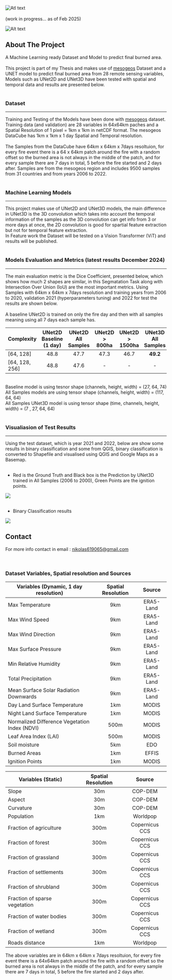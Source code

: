 ![Atl text](https://github.com/nikos230/WildFireSpread/blob/main/logos/fire.png)<br /> <br /> 
(work in progress... as of Feb 2025)

![Alt text](https://github.com/nikos230/WildFireSpread/blob/main/screenshots/dynamic_variables.gif)

## About The Project
A Machine Learning ready Dataset and Model to predict final burned area. <br /> <br /> 
This project is part of my Thesis and makes use of [mesogeos](https://github.com/Orion-AI-Lab/mesogeos) Dataset and a UNET model to predict final burned area from 28 remote sensing variables, Models such as UNet2D and UNet3D have been tested with spatial and temporal data and results are presented below.<br /><br /> 

### Dataset
---
Training and Testing of the Models have been done with [mesogeos](https://github.com/Orion-AI-Lab/mesogeos) dataset. Training data (and validation) are 28 variables in 64x64km paches and a Spatial Resolution of 1 pixel = 1km x 1km in netCDF format. The mesogeos DataCube has 1km x 1km x 1 day Spatial and Temporal resolution. <br /> <br />
The Samples from the DataCube have 64km x 64km x 7days resoltuion, for every fire event there is a 64 x 64km patch around the fire with a random offset so the burned area is not always in the middle of the patch, and for every sample there are 7 days in total, 5 before the fire started and 2 days after. Samples are from the mesogeos region and includes 9500 samples from 31 countries and from years 2006 to 2022. <br /><br />


### Machine Learning Models
---
This project makes use of UNet2D and UNet3D models, the main difference in UNet3D is the 3D convolution which takes into account the temporal information of the samples as the 3D convolution can get info from 3 or more days at once, the 2D convolution is good for spartial feature extraction but not for temporal feature extraction. <br />
In Feature work the Dataset will be tested on a Vision Transformer (ViT) and results will be published. <br /><br />


### Models Evaluation and Metrics (latest results December 2024)
---
The main evaluation metric is the Dice Coefficient, presented below, which shows how much 2 shapes are similar, in this Segmatation Task along with Intersection Over Union (IoU) are the most important metrics. Using Samples with 64km x 64km x 7days resolution and training years from 2006 to 2020, validation 2021 (hyperparameters tuning) and 2022 for test the results are shown below. <br /> <br />
A baseline UNet2D is trained on only the fire day and then with all samples meaning using all 7 days each sample has. 


| Complexity     | UNet2D<br /> Baseline (1 day) | UNet2D<br /> All Samples  | UNet2D <br /> > 800ha | UNet2D <br /> > 1500ha | UNet3D <br /> All Samples
|----------------|:-----------------------------:|:-------------------------:|:---------------------:|:----------------------:|:-------------------------:
| [64, 128]      | 48.8                          | 47.7                      | 47.3                  | 46.7                   | **49.2**                          
| [64, 128, 256] | 48.8                          | 47.6                      | -                     | -                      | -

<br />Baseline model is using tesnor shape (channels, height, width) = (27, 64, 74) <br />
All Samples models are using tensor shape (channels, height, width) = (117, 64, 64) <br />
All Samples UNet3D model is using tensor shape (time, channels, height, width) = (7 , 27, 64, 64) <br /> <br />

### Visualiasion of Test Results
---
Using the test dataset, which is year 2021 and 2022, below are show some results in binary classification and some from QGIS, binary classification is converted to Shapefile and visualised using QGIS and Google Maps as a Basemap. <br /> <br />

 - Red is the Ground Truth and Black box is the Prediction by UNet3D trained in All Samples (2006 to 2000), Green Points are the ignition points.

<img src="https://github.com/nikos230/WildFireSpread/blob/main/screenshots/Picture2.png">  <br /> <br />

- Binary Classification results

<img src="https://github.com/nikos230/WildFireSpread/blob/main/screenshots/Screenshot_2.jpg">


## Contact
For more info contact in email : nikolas619065@gmail.com <br /><br /><br />

### Dataset Variables, Spatial resolution and Sources

| Variables (Dynamic, 1 day resolution)        | Spatial Resolution | Source     |  
|----------------------------------------------|:------------------:|:----------:|
|Max Temperature                               | 9km                | ERA5-Land  |
|Max Wind Speed                                | 9km                | ERA5-Land  |
|Max Wind Direction                            | 9km                | ERA5-Land  |
|Max Surface Pressure                          | 9km                | ERA5-Land  |
|Min Relative Humidity                         | 9km                | ERA5-Land  |
|Total Precipitation                           | 9km                | ERA5-Land  |
|Mean Surface Solar Radiation Downwards        | 9km                | ERA5-Land  |
|Day Land Surface Temperature                  | 1km                | MODIS      |
|Night Land Surface Temperature                | 1km                | MODIS      |
|Normalized Difference Vegetation Index (NDVI) | 500m               | MODIS      |
|Leaf Area Index (LAI)                         | 500m               | MODIS      |
|Soil moisture                                 | 5km                | EDO        |
|Burned Areas                                  | 1km                | EFFIS      |
|Ignition Points                               | 1km                | MODIS      |

| Variables (Static)                           | Spatial Resolution | Source     |
|----------------------------------------------|:------------------:|:----------:|
|Slope                                         |30m                 | COP-DEM     
|Aspect                                        |30m                 | COP-DEM
|Curvature                                     |30m                 | COP-DEM
|Population                                    |1km                 | Worldpop
|Fraction of agriculture                       |300m                | Copernicus CCS
|Fraction of forest                            |300m                | Copernicus CCS
|Fraction of grassland                         |300m                | Copernicus CCS
|Fraction of settlements                       |300m                | Copernicus CCS
|Fraction of shrubland                         |300m                | Copernicus CCS
|Fraction of sparse vegetation                 |300m                | Copernicus CCS
|Fraction of water bodies                      |300m                | Copernicus CCS
|Fraction of wetland                           |300m                | Copernicus CCS
|Roads distance                                |1km                 | Worldpop

The above variables are in 64km x 64km x 7days resoltuion, for every fire event there is a 64x64km patch around the fire with a random offset so the burned area is not always in the middle of the patch, and for every sample there are 7 days in total, 5 before the fire started and 2 days after.


